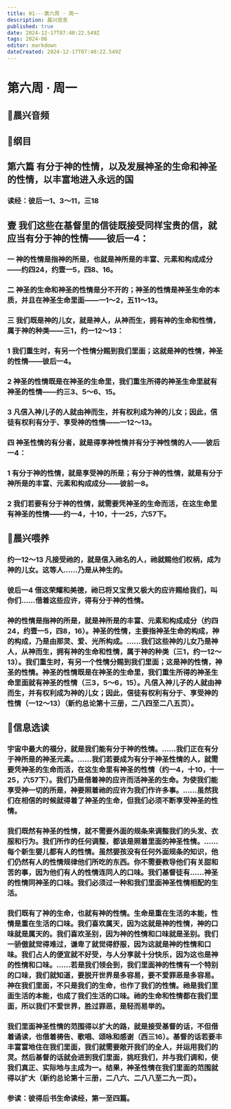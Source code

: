 ```yaml
---
title: 01---第六周 · 周一
description: 晨兴信息
published: true
date: 2024-12-17T07:40:22.549Z
tags: 2024-06
editor: markdown
dateCreated: 2024-12-17T07:40:22.549Z
---
```


# 第六周 · 周一

## 🎵晨兴音频


## 📖纲目

## 第六篇    有分于神的性情，以及发展神圣的生命和神圣的性情，以丰富地进入永远的国

### 读经：彼后一1、3～11，三18

## 壹    我们这些在基督里的信徒既接受同样宝贵的信，就应当有分于神的性情——彼后一4：

### 一    神的性情是指神的所是，也就是神所是的丰富、元素和构成成分——约四24，约壹一5，四8、16。

### 二    神圣的生命和神圣的性情是分不开的；神圣的性情是神圣生命的本质，并且在神圣生命里面——一1～2，五11～13。

### 三    我们既是神的儿女，就是神人，从神而生，拥有神的生命和性情，属于神的种类——三1，约一12～13：

### 1    我们重生时，有另一个性情分赐到我们里面；这就是神的性情，神圣的性情——彼后一4。

### 2    神圣的性情既是在神圣的生命里，我们重生所得的神圣生命里就有神圣的性情——约三3、5～6、15。

### 3    凡信入神儿子的人就由神而生，并有权利成为神的儿女；因此，信徒有权利有分于、享受神的性情——一12～13。

### 四    神圣性情的有分者，就是得享神性情并有分于神性情的人——彼后一4：

### 1    有分于神的性情，就是享受神的所是；有分于神的性情，就是有分于神所是的丰富、元素和构成成分——彼前一8。

### 2    我们若要有分于神的性情，就需要凭神圣的生命而活，在这生命里有神圣的性情——约一4，十10，十一25，六57下。

## 📖晨兴喂养

### 约一12～13    凡接受祂的，就是信入祂名的人，祂就赐他们权柄，成为神的儿女。这等人……乃是从神生的。

### 彼后一4    借这荣耀和美德，祂已将又宝贵又极大的应许赐给我们，叫你们……借着这些应许，得有分于神的性情。

### 神的性情是指神的所是，就是神所是的丰富、元素和构成成分（约四24，约壹一5，四8，16）。神圣的性情，主要指神圣生命的构成，神的构成，乃是由那灵、爱、光所构成。……我们这些神的儿女乃是神人，从神而生，拥有神的生命和性情，属于神的种类（三1，约一12～13）。我们重生时，有另一个性情分赐到我们里面；这是神的性情，神圣的性情。神圣的性情既是在神圣的生命里，我们重生所得的神圣生命里面就有神圣的性情（三3，5～6，15）。凡信入神儿子的人就由神而生，并有权利成为神的儿女；因此，信徒有权利有分于、享受神的性情（一12～13）（新约总论第十三册，二八四至二八五页）。

## 📖信息选读

### 宇宙中最大的福分，就是我们能有分于神的性情。……我们正在有分于神所是的神圣元素。……我们若要成为有分于神圣性情的人，就需要凭神圣的生命而活，在这生命里有神圣的性情（约一4，十10，十一25，六57下）。我们乃是借着神的应许而活神圣的生命。为使我们能享受神一切的所是，神要照着祂的应许为我们作许多事。……虽然我们在相信的时候就得着了神圣的生命，但我们必须不断享受神圣的性情。

### 我们既然有神圣的性情，就不需要外面的规条来调整我们的头发、衣服和行为。我们所作的任何调整，都该是照着里面的神圣性情。……每个新生婴儿都有人的性情。虽然婴孩没有任何外面规条的知识，他们仍然有人的性情规律他们所吃的东西。你不需要教导他们有关甜和苦的事，因为他们有人的性情连同人的口味。我们基督徒有……神圣的性情同神圣的口味。我们必须过一种和我们里面神圣性情相配的生活。

### 我们既有了神的生命，也就有神的性情。生命是重在生活的本能，性情是重在生活的口味。我们喜欢属天，因为这就是神的性情，神的口味就是属天的。我们喜欢圣别，因为神的性情和口味就是圣别。我们一骄傲就觉得难过，谦卑了就觉得舒服，因为这就是神的性情和口味。我们占人的便宜就不好受，与人分享就十分快乐，因为这也是神的性情和口味。……若是我们领会到，我们里面神的性情有一个特别的口味，我们就知道，要脱开世界是多容易，要不爱罪恶是多容易。神在我们里面，不只是我们的生命，也作了我们的性情。祂是我们里面生活的本能，也成了我们生活的口味。祂的生命和性情都在我们里面，所以我们不爱世界，胜过罪恶，是轻而易举的。

### 我们里面神圣性情的范围得以扩大的路，就是接受基督的话，不但借着诵读，也借着祷告、歌唱、颂咏和感谢（西三16）。基督的话若要丰丰富富地住在我们里面，我们就需要敞开我们的全人，并运用我们的灵。然后基督的话就会进到我们里面，挑旺我们，并与我们调和，使我们真正、实际地与主成为一。结果，神圣性情在我们里面的范围就得以扩大（新约总论第十三册，二八六、二八八至二九一页）。

### 参读：彼得后书生命读经，第一至四篇。